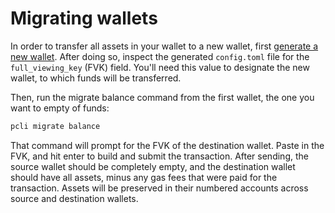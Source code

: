 # Migrating wallets

In order to transfer all assets in your wallet to a new wallet,
first [generate a new wallet](wallet.md). After doing so, inspect the generated `config.toml`
file for the `full_viewing_key` (FVK) field. You'll need this value to designate
the new wallet, to which funds will be transferred.

Then, run the migrate balance command from the first wallet, the one you want to empty of funds:

```bash
pcli migrate balance
```

That command will prompt for the FVK of the destination wallet.
Paste in the FVK, and hit enter to build and submit the transaction.
After sending, the source wallet should be completely empty, and the destination wallet
should have all assets, minus any gas fees that were paid for the transaction.
Assets will be preserved in their numbered accounts across source and destination wallets.
